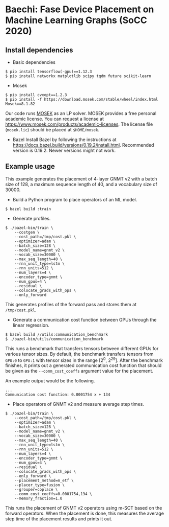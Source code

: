 # Baechi: Fase Device Placement on Machine Learning Graphs (SoCC 2020)

## Install dependencies
* Basic dependencies
```
$ pip install tensorflow(-gpu)==1.12.3
$ pip install networkx matplotlib scipy tqdm future scikit-learn
```
* Mosek
```
$ pip install cvxopt==1.2.3
$ pip install -f https://download.mosek.com/stable/wheel/index.html Mosek==8.1.82
```

Our code runs [MOSEK](https://www.mosek.com/) as an LP solver. MOSEK provides a free personal academic license.
You can request a license at https://www.mosek.com/products/academic-licenses.
The license file (`mosek.lic`) should be placed at `$HOME/mosek`.

* Bazel
Install Bazel by following the instructions at https://docs.bazel.build/versions/0.19.2/install.html.
Recommended version is 0.19.2. Newer versions might not work.

## Example usage
This example generates the placement of 4-layer GNMT v2 with a batch size of 128, a maximum sequence length of 40, and a vocabulary size of 30000.

* Build a Python program to place operators of an ML model.
```
$ bazel build :train
```

* Generate profiles.

```
$ ./bazel-bin/train \
    --costgen \
    --cost_path=/tmp/cost.pkl \
    --optimizer=adam \
    --batch_size=128 \
    --model_name=gnmt_v2 \
    --vocab_size=30000 \
    --max_seq_length=40 \
    --rnn_unit_type=lstm \
    --rnn_units=512 \
    --num_layers=4 \
    --encoder_type=gnmt \
    --num_gpus=4 \
    --residual \
    --colocate_grads_with_ops \
    --only_forward
```
This generates profiles of the forward pass and stores them at `/tmp/cost.pkl`.

* Generate a communication cost function between GPUs through the linear regression.

```
$ bazel build //utils:communication_benchmark
$ ./bazel-bin/utils/communication_benchmark
```

This runs a benchmark that transfers tensors between different GPUs for various tensor sizes.
By default, the benchmark transfers tensors from `GPU:0` to `GPU:1` with tensor sizes in the range [2<sup>0</sup>, 2<sup>29</sup>].
After the benchmark finishes, it prints out a generated communication cost function that
should be given as the `--comm_cost_coeffs` argument value for the placement.

An example output would be the following.
```
...
Communication cost function: 0.0001754 x + 134
```

* Place operators of GNMT v2 and measure average step times.

```
$ ./bazel-bin/train \
    --cost_path=/tmp/cost.pkl \
    --optimizer=adam \
    --batch_size=128 \
    --model_name=gnmt_v2 \
    --vocab_size=30000 \
    --max_seq_length=40 \
    --rnn_unit_type=lstm \
    --rnn_units=512 \
    --num_layers=4 \
    --encoder_type=gnmt \
    --num_gpus=4 \
    --residual \
    --colocate_grads_with_ops \
    --only_forward \
    --placement_method=m_etf \
    --placer_type=fusion \
    --grouper=coplace \
    --comm_cost_coeffs=0.0001754,134 \
    --memory_fraction=1.0
```

This runs the placement of GNMT v2 operators using m-SCT based on the forward operators.
When the placement is done, this measures the average step time of the placement results and prints it out.
